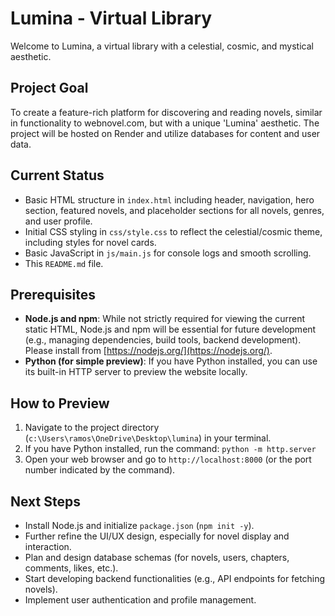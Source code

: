 # Lumina - Virtual Library

Welcome to Lumina, a virtual library with a celestial, cosmic, and mystical aesthetic.

## Project Goal
To create a feature-rich platform for discovering and reading novels, similar in functionality to webnovel.com, but with a unique 'Lumina' aesthetic. The project will be hosted on Render and utilize databases for content and user data.

## Current Status
- Basic HTML structure in `index.html` including header, navigation, hero section, featured novels, and placeholder sections for all novels, genres, and user profile.
- Initial CSS styling in `css/style.css` to reflect the celestial/cosmic theme, including styles for novel cards.
- Basic JavaScript in `js/main.js` for console logs and smooth scrolling.
- This `README.md` file.

## Prerequisites
- **Node.js and npm**: While not strictly required for viewing the current static HTML, Node.js and npm will be essential for future development (e.g., managing dependencies, build tools, backend development). Please install from [https://nodejs.org/](https://nodejs.org/).
- **Python (for simple preview)**: If you have Python installed, you can use its built-in HTTP server to preview the website locally.

## How to Preview
1.  Navigate to the project directory (`c:\Users\ramos\OneDrive\Desktop\lumina`) in your terminal.
2.  If you have Python installed, run the command: `python -m http.server`
3.  Open your web browser and go to `http://localhost:8000` (or the port number indicated by the command).

## Next Steps
- Install Node.js and initialize `package.json` (`npm init -y`).
- Further refine the UI/UX design, especially for novel display and interaction.
- Plan and design database schemas (for novels, users, chapters, comments, likes, etc.).
- Start developing backend functionalities (e.g., API endpoints for fetching novels).
- Implement user authentication and profile management.

